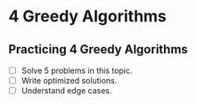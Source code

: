 # 4 Greedy Algorithms

## Practicing 4 Greedy Algorithms
- [ ] Solve 5 problems in this topic.
- [ ] Write optimized solutions.
- [ ] Understand edge cases.

